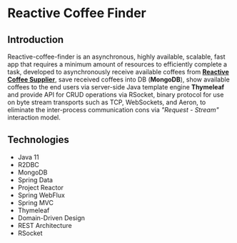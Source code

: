 # Reactive Coffee Finder

## Introduction

Reactive-coffee-finder is an asynchronous, highly available, scalable, fast app that requires a minimum amount of 
resources to efficiently complete a task, developed to asynchronously receive available coffees from [**Reactive Coffee 
Supplier**](https://github.com/LolitaYuruts/reactive-coffee-supplier), save received coffees into DB (**MongoDB**), 
show available coffees to the end users via server-side Java template engine **Thymeleaf** and provide API for CRUD 
operations via RSocket, binary protocol for use on byte stream transports such as TCP, WebSockets, and Aeron, to 
eliminate the inter-process communication cons via _"Request - Stream"_ interaction model.

## Technologies

- Java 11
- R2DBC
- MongoDB
- Spring Data
- Project Reactor
- Spring WebFlux
- Spring MVC
- Thymeleaf
- Domain-Driven Design
- REST Architecture
- RSocket